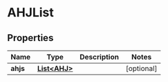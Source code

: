 
# AHJList

## Properties
Name | Type | Description | Notes
------------ | ------------- | ------------- | -------------
**ahjs** | [**List&lt;AHJ&gt;**](AHJ.md) |  |  [optional]



